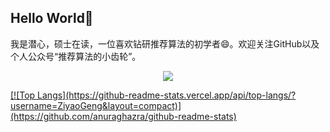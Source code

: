 ## Hello World👋

我是潜心，硕士在读，一位喜欢钻研推荐算法的初学者😄。欢迎关注GitHub以及个人公众号“推荐算法的小齿轮”。
<div align="center">
  <p>
    <a href="https://github.com/ZiyaoGeng">
      <img src="https://github-readme-stats.vercel.app/api?username=ZiyaoGeng&hide=prs&count_private=true&show_icons=false&bg_color=30,e96443,904e95&title_color=fff&text_color=fff"/>
  </p>
</div>
[![Top Langs](https://github-readme-stats.vercel.app/api/top-langs/?username=ZiyaoGeng&layout=compact)](https://github.com/anuraghazra/github-readme-stats)
<!--
[![Readme Card](https://github-readme-stats.vercel.app/api/pin/?username=ZiyaoGeng&repo=Recommender-System-with-TF2.0&bg_color=30,e96443,904e95&title_color=fff&text_color=fff)](https://github.com/anuraghazra/github-readme-stats)
-->
<!--
**ZiyaoGeng/ZiyaoGeng** is a ✨ _special_ ✨ repository because its `README.md` (this file) appears on your GitHub profile.

Here are some ideas to get you started:

- 🔭 I’m currently working on ...
- 🌱 I’m currently learning ...
- 👯 I’m looking to collaborate on ...
- 🤔 I’m looking for help with ...
- 💬 Ask me about ...
- 📫 How to reach me: ...
- 😄 Pronouns: ...
- ⚡ Fun fact: ...
-->
